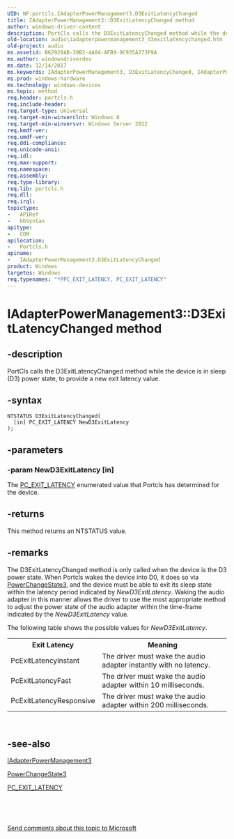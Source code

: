 ```yaml
---
UID: NF:portcls.IAdapterPowerManagement3.D3ExitLatencyChanged
title: IAdapterPowerManagement3::D3ExitLatencyChanged method
author: windows-driver-content
description: PortCls calls the D3ExitLatencyChanged method while the device is in sleep (D3) power state, to provide a new exit latency value.
old-location: audio\iadapterpowermanagement3_d3exitlatencychanged.htm
old-project: audio
ms.assetid: B62920AB-39B2-4A04-AFB9-9C935A273F9A
ms.author: windowsdriverdev
ms.date: 12/14/2017
ms.keywords: IAdapterPowerManagement3, D3ExitLatencyChanged, IAdapterPowerManagement3::D3ExitLatencyChanged, IAdapterPowerManagement3 interface [Audio Devices], D3ExitLatencyChanged method, D3ExitLatencyChanged method [Audio Devices], D3ExitLatencyChanged method [Audio Devices], IAdapterPowerManagement3 interface, portcls/IAdapterPowerManagement3::D3ExitLatencyChanged, audio.iadapterpowermanagement3_d3exitlatencychanged
ms.prod: windows-hardware
ms.technology: windows-devices
ms.topic: method
req.header: portcls.h
req.include-header: 
req.target-type: Universal
req.target-min-winverclnt: Windows 8
req.target-min-winversvr: Windows Server 2012
req.kmdf-ver: 
req.umdf-ver: 
req.ddi-compliance: 
req.unicode-ansi: 
req.idl: 
req.max-support: 
req.namespace: 
req.assembly: 
req.type-library: 
req.lib: portcls.h
req.dll: 
req.irql: 
topictype:
-	APIRef
-	kbSyntax
apitype:
-	COM
apilocation:
-	Portcls.h
apiname:
-	IAdapterPowerManagement3.D3ExitLatencyChanged
product: Windows
targetos: Windows
req.typenames: "*PPC_EXIT_LATENCY, PC_EXIT_LATENCY"
---
```


# IAdapterPowerManagement3::D3ExitLatencyChanged method


## -description


PortCls calls the D3ExitLatencyChanged method while the device is in sleep (D3) power state, to provide a new exit latency value.


## -syntax


````
NTSTATUS D3ExitLatencyChanged(
  [in] PC_EXIT_LATENCY NewD3ExitLatency
);
````


## -parameters




### -param NewD3ExitLatency [in]

The  <a href="..\portcls\ne-portcls-_pc_exit_latency.md">PC_EXIT_LATENCY</a> enumerated value that Portcls has determined for the device.


## -returns


This method returns an NTSTATUS value.



## -remarks


 The D3ExitLatencyChanged method is only called when the device is the D3 power state. When Portcls wakes the device into D0, it does so via <a href="https://msdn.microsoft.com/library/windows/hardware/jj200332">PowerChangeState3</a>, and the device must be able to exit its sleep state within the latency period indicated by <i>NewD3ExitLatency</i>. Waking the audio adapter in this manner allows the driver to use the most appropriate method to adjust the power state of the audio adapter within the time-frame indicated  by the <i>NewD3ExitLatency</i> value.

The following table shows the possible values for <i>NewD3ExitLatency</i>.
  <table>
<tr>
<th>Exit Latency</th>
<th>Meaning</th>
</tr>
<tr>
<td>PcExitLatencyInstant </td>
<td>The driver must wake the audio adapter instantly with no latency. </td>
</tr>
<tr>
<td>PcExitLatencyFast </td>
<td>The driver must wake the audio adapter  within 10 milliseconds.</td>
</tr>
<tr>
<td>PcExitLatencyResponsive</td>
<td>The driver must wake the audio adapter  within 200 milliseconds.</td>
</tr>
</table>
 





## -see-also

<a href="..\portcls\nn-portcls-iadapterpowermanagement3.md">IAdapterPowerManagement3</a>

<a href="https://msdn.microsoft.com/library/windows/hardware/jj200332">PowerChangeState3</a>

<a href="..\portcls\ne-portcls-_pc_exit_latency.md">PC_EXIT_LATENCY</a>

 

 

<a href="mailto:wsddocfb@microsoft.com?subject=Documentation%20feedback [audio\audio]:%20IAdapterPowerManagement3::D3ExitLatencyChanged method%20 RELEASE:%20(12/14/2017)&amp;body=%0A%0APRIVACY STATEMENT%0A%0AWe use your feedback to improve the documentation. We don't use your email address for any other purpose, and we'll remove your email address from our system after the issue that you're reporting is fixed. While we're working to fix this issue, we might send you an email message to ask for more info. Later, we might also send you an email message to let you know that we've addressed your feedback.%0A%0AFor more info about Microsoft's privacy policy, see http://privacy.microsoft.com/en-us/default.aspx." title="Send comments about this topic to Microsoft">Send comments about this topic to Microsoft</a>

